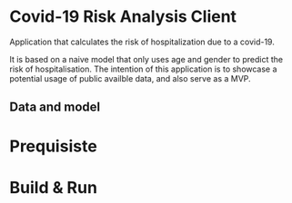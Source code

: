# Covid-19 Risk Analysis Client
Application that calculates the risk of hospitalization due to a covid-19.

It is based on a naive model that only uses age and gender to predict the risk of hospitalisation.
The intention of this application is to showcase a potential usage of public availble data, and also serve as a MVP.

## Data and model


# Prequisiste

# Build & Run
